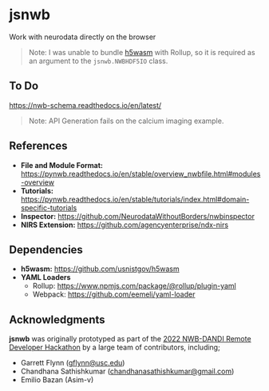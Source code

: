 # jsnwb
Work with neurodata directly on the browser

> Note: I was unable to bundle [h5wasm](https://github.com/usnistgov/h5wasm) with Rollup, so it is required as an argument to the `jsnwb.NWBHDF5IO` class.


## To Do
https://nwb-schema.readthedocs.io/en/latest/

> Note: API Generation fails on the calcium imaging example.

## References
- **File and Module Format:** https://pynwb.readthedocs.io/en/stable/overview_nwbfile.html#modules-overview
- **Tutorials:** https://pynwb.readthedocs.io/en/stable/tutorials/index.html#domain-specific-tutorials
- **Inspector:** https://github.com/NeurodataWithoutBorders/nwbinspector
- **NIRS Extension:** https://github.com/agencyenterprise/ndx-nirs


## Dependencies
- **h5wasm:** https://github.com/usnistgov/h5wasm
- **YAML Loaders**
    - Rollup: https://www.npmjs.com/package/@rollup/plugin-yaml
    - Webpack: https://github.com/eemeli/yaml-loader



## Acknowledgments
**jsnwb** was originally prototyped as part of the [2022 NWB-DANDI Remote Developer Hackathon](https://neurodatawithoutborders.github.io/nwb_hackathons/HCK12_2022_Remote/) by a large team of contributors, including;
- Garrett Flynn (gflynn@usc.edu)
- Chandhana Sathishkumar (chandhanasathishkumar@gmail.com)
- Emilio Bazan (Asim-v)